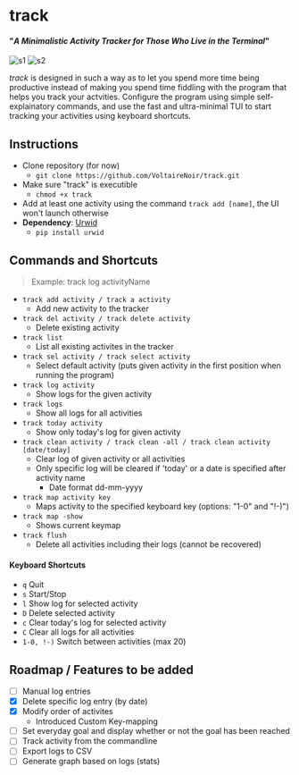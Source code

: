 # track
#### "_A Minimalistic Activity Tracker for Those Who Live in the Terminal_"

![s1](https://github.com/VoltaireNoir/track/blob/main/screenshots/ss1.png)
![s2](https://github.com/VoltaireNoir/track/blob/main/screenshots/ss2.png)

_track_ is designed in such a way as to let you spend more time being productive instead of making you spend time fiddling with the program that helps you track your actvities.
Configure the program using simple self-explainatory commands, and use the fast and ultra-minimal TUI to start tracking your activities using keyboard shortcuts.

## Instructions
- Clone repository (for now)
  - `git clone https://github.com/VoltaireNoir/track.git`
- Make sure "track" is executible
  - `chmod +x track`
- Add at least one activity using the command `track add [name]`, the UI won't launch otherwise
- **Dependency**: [Urwid](https://pypi.org/project/urwid/)
  - `pip install urwid`

## Commands and Shortcuts
> Example: track log activityName
- `track add activity / track a activity`
  - Add new activity to the tracker
- `track del activity / track delete activity`
  - Delete existing activity
- `track list`
  - List all existing activites in the tracker
- `track sel activity / track select activity`
  - Select default activity (puts given activity in the first position when running the program)
- `track log activity`
  - Show logs for the given activity
- `track logs`
  - Show all logs for all activities
- `track today activity`
  - Show only today's log for given activity
- `track clean activity / track clean -all / track clean activity [date/today]`
  - Clear log of given activity or all activities
  - Only specific log will be cleared if 'today' or a date is specified after activity name
    - Date format dd-mm-yyyy
- `track map activity key`
  - Maps activity to the specified keyboard key (options: "1-0" and "!-)")
- `track map -show`
  - Shows current keymap
- `track flush`
  - Delete all activities including their logs (cannot be recovered)
#### Keyboard Shortcuts
- `q` Quit
- `s` Start/Stop
- `l` Show log for selected activity
- `D` Delete selected activity
- `c` Clear today's log for selected activity
- `C` Clear all logs for all activities
- `1-0, !-)` Switch between activities (max 20)

## Roadmap / Features to be added
- [ ] Manual log entries
- [x] Delete specific log entry (by date)
- [x] Modify order of activites
  - Introduced Custom Key-mapping
- [ ] Set everyday goal and display whether or not the goal has been reached
- [ ] Track activity from the commandline
- [ ] Export logs to CSV
- [ ] Generate graph based on logs (stats)
